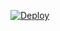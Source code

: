 


[![Deploy](https://www.herokucdn.com/deploy/button.png)](https://dashboard.heroku.com/new?template=https://github.com/mdskfjd934/dunn) 


